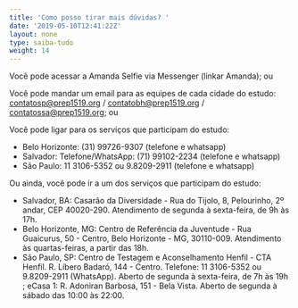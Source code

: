 ```yaml
---
title: 'Como posso tirar mais dúvidas? '
date: '2019-05-10T12:41:22Z'
layout: none
type: saiba-tudo
weight: 14
---
```

Você pode acessar a Amanda Selfie via Messenger (linkar Amanda); ou

Você pode mandar um email para as equipes de cada cidade do estudo: contatosp@prep1519.org / contatobh@prep1519.org / contatossa@prep1519.org; ou

Você pode ligar para os serviços que participam do estudo:

* Belo Horizonte: (31) 99726-9307 (telefone e whatsapp)
* Salvador: Telefone/WhatsApp: (71) 99102-2234 (telefone e whatsapp)
* São Paulo: 11 3106-5352 ou 9.8209-2911 (telefone e whatsapp)

Ou ainda, você pode ir a um dos serviços que participam do estudo:

* Salvador, BA: Casarão da Diversidade - Rua do Tijolo, 8, Pelourinho, 2º andar, CEP 40020-290. Atendimento de segunda à sexta-feira, de 9h às 17h.
* Belo Horizonte, MG: Centro de Referência da Juventude - Rua Guaicurus, 50 - Centro, Belo Horizonte - MG, 30110-009. Atendimento às quartas-feiras, a partir das 18h.
* São Paulo, SP:
   Centro de Testagem e Aconselhamento Henfil - CTA Henfil. R. Líbero Badaró, 144 - Centro. Telefone: 11 3106-5352 ou 9.8209-2911 (WhatsApp). Aberto de segunda à sexta-feira, de 7h às 19h
  ; eCasa 1:  R. Adoniran Barbosa, 151 - Bela Vista. Aberto de segunda à sábado das 10:00 às 22:00.
